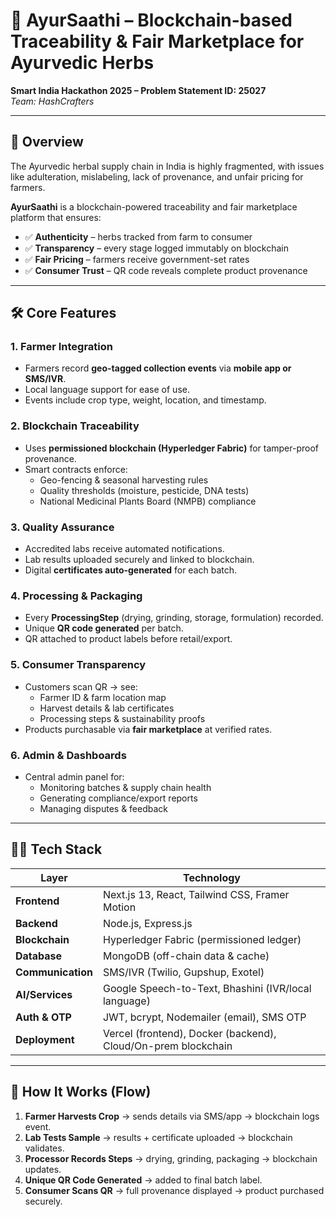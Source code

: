 # 🌿 AyurSaathi – Blockchain-based Traceability & Fair Marketplace for Ayurvedic Herbs  

**Smart India Hackathon 2025 – Problem Statement ID: 25027**  
*Team: HashCrafters*  

---

## 📌 Overview  
The Ayurvedic herbal supply chain in India is highly fragmented, with issues like adulteration, mislabeling, lack of provenance, and unfair pricing for farmers.  

**AyurSaathi** is a blockchain-powered traceability and fair marketplace platform that ensures:  
- ✅ **Authenticity** – herbs tracked from farm to consumer  
- ✅ **Transparency** – every stage logged immutably on blockchain  
- ✅ **Fair Pricing** – farmers receive government-set rates  
- ✅ **Consumer Trust** – QR code reveals complete product provenance  

---

## 🛠️ Core Features  

### 1. **Farmer Integration**  
- Farmers record **geo-tagged collection events** via **mobile app or SMS/IVR**.  
- Local language support for ease of use.  
- Events include crop type, weight, location, and timestamp.  

### 2. **Blockchain Traceability**  
- Uses **permissioned blockchain (Hyperledger Fabric)** for tamper-proof provenance.  
- Smart contracts enforce:  
  - Geo-fencing & seasonal harvesting rules  
  - Quality thresholds (moisture, pesticide, DNA tests)  
  - National Medicinal Plants Board (NMPB) compliance  

### 3. **Quality Assurance**  
- Accredited labs receive automated notifications.  
- Lab results uploaded securely and linked to blockchain.  
- Digital **certificates auto-generated** for each batch.  

### 4. **Processing & Packaging**  
- Every **ProcessingStep** (drying, grinding, storage, formulation) recorded.  
- Unique **QR code generated** per batch.  
- QR attached to product labels before retail/export.  

### 5. **Consumer Transparency**  
- Customers scan QR → see:  
  - Farmer ID & farm location map  
  - Harvest details & lab certificates  
  - Processing steps & sustainability proofs  
- Products purchasable via **fair marketplace** at verified rates.  

### 6. **Admin & Dashboards**  
- Central admin panel for:  
  - Monitoring batches & supply chain health  
  - Generating compliance/export reports  
  - Managing disputes & feedback  

---

## 🧑‍💻 Tech Stack  

| Layer            | Technology |
|------------------|------------|
| **Frontend**     | Next.js 13, React, Tailwind CSS, Framer Motion |
| **Backend**      | Node.js, Express.js |
| **Blockchain**   | Hyperledger Fabric (permissioned ledger) |
| **Database**     | MongoDB (off-chain data & cache) |
| **Communication**| SMS/IVR (Twilio, Gupshup, Exotel) |
| **AI/Services**  | Google Speech-to-Text, Bhashini (IVR/local language) |
| **Auth & OTP**   | JWT, bcrypt, Nodemailer (email), SMS OTP |
| **Deployment**   | Vercel (frontend), Docker (backend), Cloud/On-prem blockchain |

---

## 📲 How It Works (Flow)

1. **Farmer Harvests Crop** → sends details via SMS/app → blockchain logs event.  
2. **Lab Tests Sample** → results + certificate uploaded → blockchain validates.  
3. **Processor Records Steps** → drying, grinding, packaging → blockchain updates.  
4. **Unique QR Code Generated** → added to final batch label.  
5. **Consumer Scans QR** → full provenance displayed → product purchased securely.  
